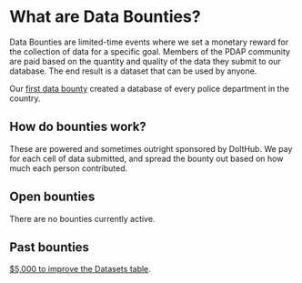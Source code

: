 # What are Data Bounties?

Data Bounties are limited-time events where we set a monetary reward for the collection of data for a specific goal. Members of the PDAP community are paid based on the quantity and quality of the data they submit to our database. The end result is a dataset that can be used by anyone.

Our [first data bounty](https://www.dolthub.com/repositories/pdap/datasets/bounties/3c259649-762e-438b-a538-b14be4d0507a) created a database of every police department in the country.

## How do bounties work?

These are powered and sometimes outright sponsored by DoltHub. We pay for each cell of data submitted, and spread the bounty out based on how much each person contributed.

## Open bounties

There are no bounties currently active.

## Past bounties

[$5,000 to improve the Datasets table](https://www.dolthub.com/repositories/pdap/datasets/bounties/3c259649-762e-438b-a538-b14be4d0507a).
